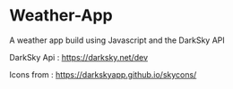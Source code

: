 # Weather-App
A weather app build using Javascript and the DarkSky API

DarkSky Api  : https://darksky.net/dev

Icons from : https://darkskyapp.github.io/skycons/ 
